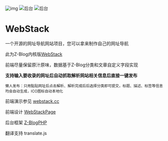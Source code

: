 ![img](https://camo.githubusercontent.com/b0b4616f0a28848924fe3ae7adbd8f139e14e209cad0a93e94f9529126a047cc/687474703a2f2f7777772e776562737461636b2e63632f6173736574732f696d616765732f707265766965772e676966)
![后台](https://private-user-images.githubusercontent.com/110528288/401087193-aca52a56-0385-4c1f-a226-3f51b651e1c5.jpg?jwt=eyJhbGciOiJIUzI1NiIsInR5cCI6IkpXVCJ9.eyJpc3MiOiJnaXRodWIuY29tIiwiYXVkIjoicmF3LmdpdGh1YnVzZXJjb250ZW50LmNvbSIsImtleSI6ImtleTUiLCJleHAiOjE3MzYzMjg3NjcsIm5iZiI6MTczNjMyODQ2NywicGF0aCI6Ii8xMTA1MjgyODgvNDAxMDg3MTkzLWFjYTUyYTU2LTAzODUtNGMxZi1hMjI2LTNmNTFiNjUxZTFjNS5qcGc_WC1BbXotQWxnb3JpdGhtPUFXUzQtSE1BQy1TSEEyNTYmWC1BbXotQ3JlZGVudGlhbD1BS0lBVkNPRFlMU0E1M1BRSzRaQSUyRjIwMjUwMTA4JTJGdXMtZWFzdC0xJTJGczMlMkZhd3M0X3JlcXVlc3QmWC1BbXotRGF0ZT0yMDI1MDEwOFQwOTI3NDdaJlgtQW16LUV4cGlyZXM9MzAwJlgtQW16LVNpZ25hdHVyZT03MGFlZDZhN2Q0MDJkZDdmMzIwYzI1ZDY1NTA2MDhmZTRhNDIxNzcwZTIwNzE1ODY0YThkNTkwMzE1ZDRiZDQ2JlgtQW16LVNpZ25lZEhlYWRlcnM9aG9zdCJ9.yLskzYxO9DX6xlPRAOfhqQn0d54D0WIWyzoT2glH1yo)
![后台](https://private-user-images.githubusercontent.com/110528288/401087180-d5003792-93f5-4f98-8278-ea30cb606309.jpg?jwt=eyJhbGciOiJIUzI1NiIsInR5cCI6IkpXVCJ9.eyJpc3MiOiJnaXRodWIuY29tIiwiYXVkIjoicmF3LmdpdGh1YnVzZXJjb250ZW50LmNvbSIsImtleSI6ImtleTUiLCJleHAiOjE3MzYzMjg3NjcsIm5iZiI6MTczNjMyODQ2NywicGF0aCI6Ii8xMTA1MjgyODgvNDAxMDg3MTgwLWQ1MDAzNzkyLTkzZjUtNGY5OC04Mjc4LWVhMzBjYjYwNjMwOS5qcGc_WC1BbXotQWxnb3JpdGhtPUFXUzQtSE1BQy1TSEEyNTYmWC1BbXotQ3JlZGVudGlhbD1BS0lBVkNPRFlMU0E1M1BRSzRaQSUyRjIwMjUwMTA4JTJGdXMtZWFzdC0xJTJGczMlMkZhd3M0X3JlcXVlc3QmWC1BbXotRGF0ZT0yMDI1MDEwOFQwOTI3NDdaJlgtQW16LUV4cGlyZXM9MzAwJlgtQW16LVNpZ25hdHVyZT0wMTk3MzQxZjE2OTQ1OWJhZTA2MmIwYjlhMmFiOWUxN2U0ZjI4ODhkNTc1ZjAyNWM5NTllYjE0MWY0OGEyMGNlJlgtQW16LVNpZ25lZEhlYWRlcnM9aG9zdCJ9.wMP43VI8r32swpisF8PNq8wnkkYTsyVeCLmrmaAJ4dU)
# WebStack
一个开源的网址导航网站项目，您可以拿来制作自己的网址导航

此为Z-Blog内核版[WebStack](https://github.com/WebStackPage/WebStackPage.github.io)

前端尽量保留原汁原味，数据基于Z-Blog分类和文章自定义字段实现

**支持输入要收录的网址后自动抓取解析网站相关信息后直接一键发布**

<sup>懒人发布：只用黏贴网址后点击解析、解析完成后后选择分类即可提交，标题、描述、标签等信息均会自动生成，ICO图标自动本地化</sup>

前端演示参见 [webstack.cc](https://webstack.cc/)

前端设计 [WebStackPage](https://github.com/WebStackPage/WebStackPage.github.io)

后台框架 [Z-BlogPHP](https://github.com/zblogcn/zblogphp)

翻译支持 translate.js
